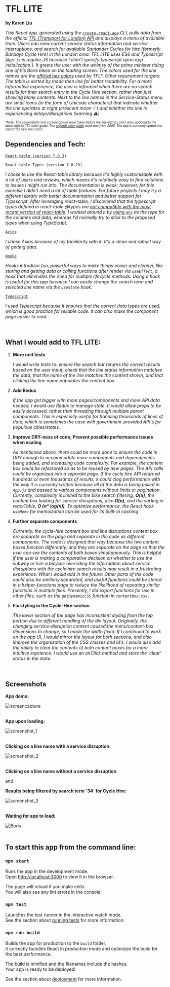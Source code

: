 # TFL LITE
**by Karen Liu**

*This React app, generated using the [`create-react-app`](https://github.com/facebookincubator/create-react-app) CLI, pulls data from the official [TFL (Transport for London) API](https://api.tfl.gov.uk/) and displays a menu of available lines. Users can view current service status information and service interruptions, and search for available Santander Cycles for hire (formerly Barclays Cycle Hire) in the London area. TFL LITE uses ES6 and Typescript (`App.js` is regular JS because I didn't specify typescript upon app initialization.). It greets the user with the whimsy of the prime minister riding one of his Boris bikes on the loading screen. The colors used for the line names are the [official hex colors](http://content.tfl.gov.uk/tfl-colour-standards-issue04.pdf) used by TFL**. *Other requirement targets: The table is sorted by mode then line for better readability. For a more informative experience, the user is informed when there are no search results for their search entry in the Cycle Hire section, rather than just showing blank contents. Next to the line names in the Service-Status menu are small icons (in the form of Unicode characters) that indicate whether the line operates at night (crescent moon ☾) and whether the line is experiencing delays/disruptions (warning ⚠)*

<sub><sup>**Note: The screenshots and screencapture were taken before the line-name colors were updated to the latest official TFL color guide. The [original color guide](https://rodcorp.typepad.com/rodcorp/2005/07/what_colours_ar.html) used was from 2005. The app is currently updated to reflect the new line colors.* </sup></sub>


## Dependencies and Tech:
[`React-table (version 7.6.3)`](https://www.npmjs.com/package/react-table)

`React-table Types (version 7.0.29)`

*I chose to use the React-table library because it's highly customizable with a lot of users and reviews, which means it's relatively easy to find solutions to issues I might run into. The documentation is weak; however, for this exercise I didn't need a lot of table features. For future projects I may try a different library with better documentation and better support for Typescript. After leveraging react-table, I discovered that the typescript types defined in react-table @types are [not compatible with the most recent version of react-table](https://github.com/tannerlinsley/react-table/discussions/2664). I worked around it by [using `any`](https://github.com/tannerlinsley/react-table/issues/1591) as the type for the columns and data, whereas I'd normally try to stick to the proposed types when using TypeScript.*

[`Axios`](https://github.com/axios/axios)

*I chose Axios because of my familiarity with it. It's a clean and robust way of getting data.*

[`Hooks`](https://reactjs.org/docs/hooks-overview.html)

*Hooks introduce fun, powerful ways to make things easier and cleaner, like storing and getting data or calling functions after render via `useEffect`, a hook that eliminates the need for multiple lifecycle methods. Using a hook is useful for this app because I can easily change the search term and selected line name via the `useState` hook.*

[`Typescript`](https://www.typescriptlang.org/docs/)

*I used Typescript because it ensures that the correct data types are used, which is good practice for reliable code. It can also make the component page easier to read.*

<br />

## What I would add to TFL LITE:

1. **More unit tests**

    *I would write tests to: ensure the search bar returns the correct results based on the user input, check that the line status information matches the data, that the name of the line matches the content shown, and that clicking the line name populates the content box.*

2. **Add Redux**
    
    *If the app got bigger with more pages/components and more API data needed, I would use Redux to manage state. It would allow props to be easily accessed, rather than threading through multiple parent components. This is especially useful for handling thousands of lines of data, which is sometimes the case with government-provided API's for populous cities/states.*

3. **Improve DRY-ness of code; Prevent possible performance issues when scaling**
    
    *As mentioned above, there could be more done to ensure the code is DRY enough to accommodate more components and dependencies being added, and increasing code complexity. For example, the content box could be refactored so as to be reused by new pages. The API calls could be organized into a separate page. If the cycle hire API returned hundreds or even thousands of results, it could clog performance with the way it is currently written because all of the data is being pulled in `App.js` and passed to various components without limits or pagination. Currently, complexity is limited to the bike search filtering, **O(n)**, the content box looking for service disruptions, also **O(n)**, and the sorting in reactTable, **O (n\* log(n))**. To optimize performance, the React hook `useMemo` for memoization can be used for its built-in caching*

4. **Further separate components**
    
    *Currently, the cycle-hire content box and line disruptions content box are separate on the page and separate in the code as different components. The code is designed that way because the two content boxes function differently, and they are separate on the page so that the user can see the contents of both boxes simultaneously. This is helpful if the user is making a comparative decision on whether to use the subway or hire a bicycle; overriding the information about service disruptions with the cycle hire search results may result in a frustrating experience. What I would add in the future: Other parts of the code could also be similarly separated, and useful functions could be stored in a helper-functions page to reduce the likelihood of repeating similar functions in multiple files. Presently, I did export functions for use in other files, such as the `getDynamicCSS` function in `contentBox.tsx.`*

5. **Fix styling in the Cycle-Hire section**

    *The lower section of the page has inconsistent styling from the top portion due to different handling of the div layout. Originally, the changing service-disruption content caused the menu/content-box dimensions to change, so I made the width fixed. If I continued to work on the app UI, I would mirror the layout for both sections, and also improve the organization of the CSS classes and id's. I would also add the ability to clear the contents of both content boxes for a more intuitive exprience. I would use an onClick method and store the 'clear' status in the state.*


<br />

## Screenshots

**App demo:**
<br />

![screencapture](public/demo.gif)
<br />
<br />

**App upon loading:**
<br />


![screenshot_1](public/tfl-lite_screenshot_1.png)
<br />
<br />

**Clicking on a line name with a service disruption:**
<br />

![screenshot_2](public/tfl-lite_screenshot_2.png)
<br />
<br />

**Clicking on a line name without a service disruption**

and

**Results being filtered by search term '34' for Cycle Hire:**
<br />

![screenshot_3](public/tfl-lite_screenshot_3.png)
<br />
<br />

**Waiting for app to load:**
<br />

![Boris](public/boris-screenshot.png)
<br />
<br />

## To start this app from the command line:

### `npm start`

Runs the app in the development mode.\
Open [http://localhost:3000](http://localhost:3000) to view it in the browser.

The page will reload if you make edits.\
You will also see any lint errors in the console.

### `npm test`

Launches the test runner in the interactive watch mode.\
See the section about [running tests](https://facebook.github.io/create-react-app/docs/running-tests) for more information.

### `npm run build`

Builds the app for production to the `build` folder.\
It correctly bundles React in production mode and optimizes the build for the best performance.

The build is minified and the filenames include the hashes.\
Your app is ready to be deployed!

See the section about [deployment](https://facebook.github.io/create-react-app/docs/deployment) for more information.

